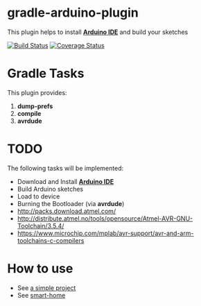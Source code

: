 # gradle-arduino-plugin
This plugin helps to install **[Arduino IDE](https://www.arduino.cc/en/Main/Software)** and build your sketches

[![Build Status](https://travis-ci.org/zhurlik/gradle-arduino-plugin.svg?branch=master)](https://travis-ci.org/zhurlik/gradle-arduino-plugin)
[![Coverage Status](https://coveralls.io/repos/github/zhurlik/gradle-arduino-plugin/badge.svg?branch=master)](https://coveralls.io/github/zhurlik/gradle-arduino-plugin?branch=master)

# Gradle Tasks
This plugin provides:
1. **dump-prefs**
2. **compile**
3. **avrdude**

# TODO
The following tasks will be implemented:
* Download and Install **[Arduino IDE](https://www.arduino.cc/en/Main/Software)**
* Build Arduino sketches
* Load to device
* Burning the Bootloader (via **avrdude**)
* http://packs.download.atmel.com/
* http://distribute.atmel.no/tools/opensource/Atmel-AVR-GNU-Toolchain/3.5.4/
* https://www.microchip.com/mplab/avr-support/avr-and-arm-toolchains-c-compilers


# How to use
* See [a simple project](sample)
* See [smart-home](https://github.com/zhurlik/smart-home/blob/master/arduino/studio/build.gradle)
